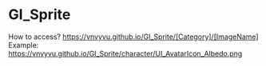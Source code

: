 # GI_Sprite
How to access?
https://vnvyvu.github.io/GI_Sprite/[Category]/[ImageName]
Example: https://vnvyvu.github.io/GI_Sprite/character/UI_AvatarIcon_Albedo.png
